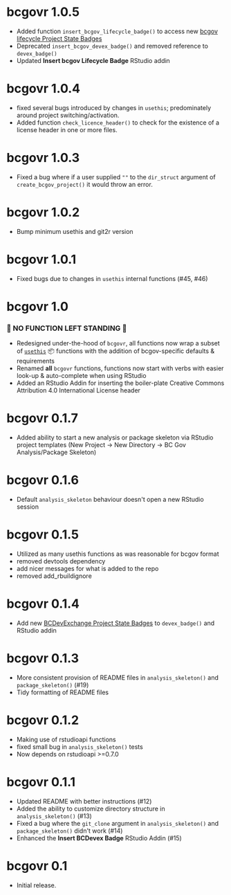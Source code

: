 # bcgovr 1.0.5

* Added function `insert_bcgov_lifecycle_badge()` to access new [bcgov lifecycle Project State Badges](https://github.com/bcgov/repomountie/blob/8b2ebdc9756819625a56f7a426c29f99b777ab1d/doc/state-badges.md) 
* Deprecated `insert_bcgov_devex_badge()` and removed reference to `devex_badge()`
* Updated **Insert bcgov Lifecycle Badge** RStudio addin 

# bcgovr 1.0.4

* fixed several bugs introduced by changes in `usethis`; predominately around project switching/activation.
* Added function `check_licence_header()` to check for the existence of a license header in one or more files.

# bcgovr 1.0.3

* Fixed a bug where if a user supplied `""` to the `dir_struct` argument 
of `create_bcgov_project()` it would throw an error.

# bcgovr 1.0.2

* Bump minimum usethis and git2r version

# bcgovr 1.0.1

* Fixed bugs due to changes in `usethis` internal functions (#45, #46)

# bcgovr 1.0
### 🎉 NO FUNCTION LEFT STANDING 🎉
* Redesigned under-the-hood of `bcgovr`, all functions now wrap a subset of [`usethis`](https://cran.r-project.org/package=usethis) 📦 functions with the addition of bcgov-specific defaults & requirements
* Renamed **all** `bcgovr` functions, functions now start with verbs with easier look-up & auto-complete when using RStudio
* Added an RStudio Addin for inserting the boiler-plate Creative Commons Attribution 4.0 International License header

# bcgovr 0.1.7
* Added ability to start a new analysis or package skeleton via RStudio project templates 
  (New Project -> New Directory -> BC Gov Analysis/Package Skeleton)

# bcgovr 0.1.6
* Default `analysis_skeleton` behaviour doesn't open a new RStudio session

# bcgovr 0.1.5
* Utilized as many usethis functions as was reasonable for bcgov format
* removed devtools dependency
* add nicer messages for what is added to the repo
* removed add_rbuildignore

# bcgovr 0.1.4
* Add new [BCDevExchange Project State Badges](https://github.com/BCDevExchange/assets/blob/master/README.md) to `devex_badge()` and RStudio addin

# bcgovr 0.1.3
* More consistent provision of README files in `analysis_skeleton()` and `package_skeleton()` (#19)
* Tidy formatting of README files

# bcgovr 0.1.2
* Making use of rstudioapi functions
* fixed small bug in `analysis_skeleton()` tests
* Now depends on rstudioapi >=0.7.0

# bcgovr 0.1.1

* Updated README with better instructions (#12)
* Added the ability to customize directory structure in `analysis_skeleton()` (#13)
* Fixed a bug where the `git_clone` argument in `analysis_skeleton()` and `package_skeleton()` didn't work (#14)
* Enhanced the **Insert BCDevex Badge** RStudio Addin (#15)

# bcgovr 0.1

* Initial release.



